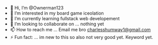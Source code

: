 - 👋 Hi, I’m @Ownerman123
- 👀 I’m interested in my board game iceolation 
- 🌱 I’m currently learning fullstack web developement
- 💞️ I’m looking to collaborate on ... nothing yet
- 📫 How to reach me ... Email me bro charlesshumway1@gmail.com
- ⚡ Fun fact: ... im new to this so also not very good yet. Keyword yet.

<!---
Ownerman123/Ownerman123 is a ✨ special ✨ repository because its `README.md` (this file) appears on your GitHub profile.
You can click the Preview link to take a look at your changes.
--->
